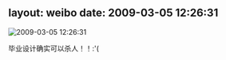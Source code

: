 layout: weibo
date: 2009-03-05 12:26:31
---
<meta name="referrer" content="no-referrer" />

<img src="/images/favicon.ico" style="float: left;"/>2009-03-05 12:26:31

毕业设计确实可以杀人！！:'(

